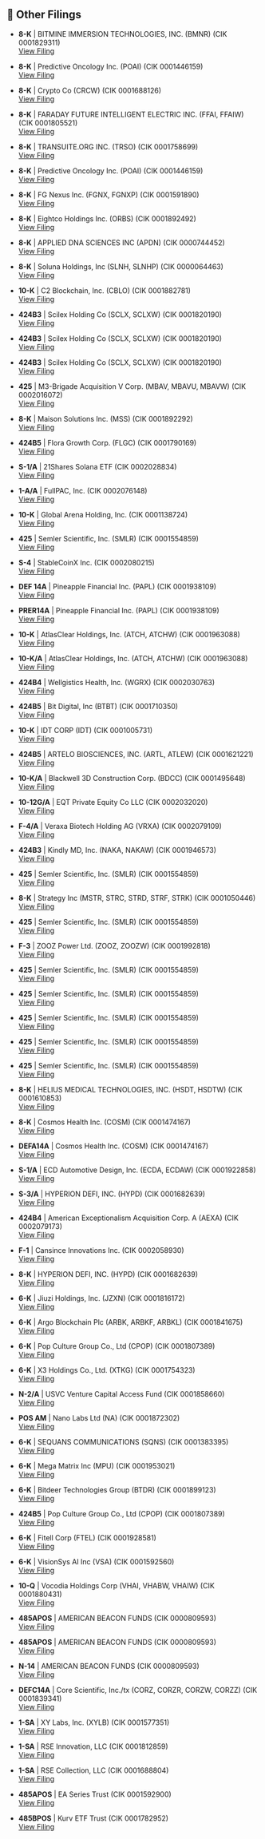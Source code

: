 ## 📁 Other Filings

- **8-K** | BITMINE IMMERSION TECHNOLOGIES, INC.  (BMNR)  (CIK 0001829311)  
  [View Filing](https://www.sec.gov/Archives/edgar/data/1829311/000149315225015879/0001493152-25-015879-index.htm)

- **8-K** | Predictive Oncology Inc.  (POAI)  (CIK 0001446159)  
  [View Filing](https://www.sec.gov/Archives/edgar/data/1446159/000117184325006154/0001171843-25-006154-index.htm)

- **8-K** | Crypto Co  (CRCW)  (CIK 0001688126)  
  [View Filing](https://www.sec.gov/Archives/edgar/data/1688126/000149315225016022/0001493152-25-016022-index.htm)

- **8-K** | FARADAY FUTURE INTELLIGENT ELECTRIC INC.  (FFAI, FFAIW)  (CIK 0001805521)  
  [View Filing](https://www.sec.gov/Archives/edgar/data/1805521/000121390025093359/0001213900-25-093359-index.htm)

- **8-K** | TRANSUITE.ORG INC.  (TRSO)  (CIK 0001758699)  
  [View Filing](https://www.sec.gov/Archives/edgar/data/1758699/000164033425001734/0001640334-25-001734-index.htm)

- **8-K** | Predictive Oncology Inc.  (POAI)  (CIK 0001446159)  
  [View Filing](https://www.sec.gov/Archives/edgar/data/1446159/000117184325006119/0001171843-25-006119-index.htm)

- **8-K** | FG Nexus Inc.  (FGNX, FGNXP)  (CIK 0001591890)  
  [View Filing](https://www.sec.gov/Archives/edgar/data/1591890/000149315225016041/0001493152-25-016041-index.htm)

- **8-K** | Eightco Holdings Inc.  (ORBS)  (CIK 0001892492)  
  [View Filing](https://www.sec.gov/Archives/edgar/data/1892492/000149315225015882/0001493152-25-015882-index.htm)

- **8-K** | APPLIED DNA SCIENCES INC  (APDN)  (CIK 0000744452)  
  [View Filing](https://www.sec.gov/Archives/edgar/data/744452/000110465925094465/0001104659-25-094465-index.htm)

- **8-K** | Soluna Holdings, Inc  (SLNH, SLNHP)  (CIK 0000064463)  
  [View Filing](https://www.sec.gov/Archives/edgar/data/64463/000149315225016179/0001493152-25-016179-index.htm)

- **10-K** | C2 Blockchain, Inc.  (CBLO)  (CIK 0001882781)  
  [View Filing](https://www.sec.gov/Archives/edgar/data/1882781/000188278125000034/0001882781-25-000034-index.htm)

- **424B3** | Scilex Holding Co  (SCLX, SCLXW)  (CIK 0001820190)  
  [View Filing](https://www.sec.gov/Archives/edgar/data/1820190/000119312525221020/0001193125-25-221020-index.htm)

- **424B3** | Scilex Holding Co  (SCLX, SCLXW)  (CIK 0001820190)  
  [View Filing](https://www.sec.gov/Archives/edgar/data/1820190/000119312525221018/0001193125-25-221018-index.htm)

- **424B3** | Scilex Holding Co  (SCLX, SCLXW)  (CIK 0001820190)  
  [View Filing](https://www.sec.gov/Archives/edgar/data/1820190/000119312525221022/0001193125-25-221022-index.htm)

- **425** | M3-Brigade Acquisition V Corp.  (MBAV, MBAVU, MBAVW)  (CIK 0002016072)  
  [View Filing](https://www.sec.gov/Archives/edgar/data/2016072/000121390025093290/0001213900-25-093290-index.htm)

- **8-K** | Maison Solutions Inc.  (MSS)  (CIK 0001892292)  
  [View Filing](https://www.sec.gov/Archives/edgar/data/1892292/000121390025092667/0001213900-25-092667-index.htm)

- **424B5** | Flora Growth Corp.  (FLGC)  (CIK 0001790169)  
  [View Filing](https://www.sec.gov/Archives/edgar/data/1790169/000106299325015843/0001062993-25-015843-index.htm)

- **S-1/A** | 21Shares Solana ETF  (CIK 0002028834)  
  [View Filing](https://www.sec.gov/Archives/edgar/data/2028834/000121390025092490/0001213900-25-092490-index.htm)

- **1-A/A** | FullPAC, Inc.  (CIK 0002076148)  
  [View Filing](https://www.sec.gov/Archives/edgar/data/2076148/000149315225016111/0001493152-25-016111-index.htm)

- **10-K** | Global Arena Holding, Inc.  (CIK 0001138724)  
  [View Filing](https://www.sec.gov/Archives/edgar/data/1138724/000149315225015825/0001493152-25-015825-index.htm)

- **425** | Semler Scientific, Inc.  (SMLR)  (CIK 0001554859)  
  [View Filing](https://www.sec.gov/Archives/edgar/data/1554859/000095010325012439/0000950103-25-012439-index.htm)

- **S-4** | StableCoinX Inc.  (CIK 0002080215)  
  [View Filing](https://www.sec.gov/Archives/edgar/data/2080215/000121390025092592/0001213900-25-092592-index.htm)

- **DEF 14A** | Pineapple Financial Inc.  (PAPL)  (CIK 0001938109)  
  [View Filing](https://www.sec.gov/Archives/edgar/data/1938109/000149315225016087/0001493152-25-016087-index.htm)

- **PRER14A** | Pineapple Financial Inc.  (PAPL)  (CIK 0001938109)  
  [View Filing](https://www.sec.gov/Archives/edgar/data/1938109/000149315225015903/0001493152-25-015903-index.htm)

- **10-K** | AtlasClear Holdings, Inc.  (ATCH, ATCHW)  (CIK 0001963088)  
  [View Filing](https://www.sec.gov/Archives/edgar/data/1963088/000110465925094578/0001104659-25-094578-index.htm)

- **10-K/A** | AtlasClear Holdings, Inc.  (ATCH, ATCHW)  (CIK 0001963088)  
  [View Filing](https://www.sec.gov/Archives/edgar/data/1963088/000110465925094655/0001104659-25-094655-index.htm)

- **424B4** | Wellgistics Health, Inc.  (WGRX)  (CIK 0002030763)  
  [View Filing](https://www.sec.gov/Archives/edgar/data/2030763/000149315225015899/0001493152-25-015899-index.htm)

- **424B5** | Bit Digital, Inc  (BTBT)  (CIK 0001710350)  
  [View Filing](https://www.sec.gov/Archives/edgar/data/1710350/000121390025093122/0001213900-25-093122-index.htm)

- **10-K** | IDT CORP  (IDT)  (CIK 0001005731)  
  [View Filing](https://www.sec.gov/Archives/edgar/data/1005731/000149315225016071/0001493152-25-016071-index.htm)

- **424B5** | ARTELO BIOSCIENCES, INC.  (ARTL, ATLEW)  (CIK 0001621221)  
  [View Filing](https://www.sec.gov/Archives/edgar/data/1621221/000164033425001749/0001640334-25-001749-index.htm)

- **10-K/A** | Blackwell 3D Construction Corp.  (BDCC)  (CIK 0001495648)  
  [View Filing](https://www.sec.gov/Archives/edgar/data/1495648/000147793225007184/0001477932-25-007184-index.htm)

- **10-12G/A** | EQT Private Equity Co LLC  (CIK 0002032020)  
  [View Filing](https://www.sec.gov/Archives/edgar/data/2032020/000119312525223380/0001193125-25-223380-index.htm)

- **F-4/A** | Veraxa Biotech Holding AG  (VRXA)  (CIK 0002079109)  
  [View Filing](https://www.sec.gov/Archives/edgar/data/2079109/000182912625007725/0001829126-25-007725-index.htm)

- **424B3** | Kindly MD, Inc.  (NAKA, NAKAW)  (CIK 0001946573)  
  [View Filing](https://www.sec.gov/Archives/edgar/data/1946573/000121390025092532/0001213900-25-092532-index.htm)

- **425** | Semler Scientific, Inc.  (SMLR)  (CIK 0001554859)  
  [View Filing](https://www.sec.gov/Archives/edgar/data/1554859/000095010325012331/0000950103-25-012331-index.htm)

- **8-K** | Strategy Inc  (MSTR, STRC, STRD, STRF, STRK)  (CIK 0001050446)  
  [View Filing](https://www.sec.gov/Archives/edgar/data/1050446/000119312525221772/0001193125-25-221772-index.htm)

- **425** | Semler Scientific, Inc.  (SMLR)  (CIK 0001554859)  
  [View Filing](https://www.sec.gov/Archives/edgar/data/1554859/000110465925094571/0001104659-25-094571-index.htm)

- **F-3** | ZOOZ Power Ltd.  (ZOOZ, ZOOZW)  (CIK 0001992818)  
  [View Filing](https://www.sec.gov/Archives/edgar/data/1992818/000149315225015892/0001493152-25-015892-index.htm)

- **425** | Semler Scientific, Inc.  (SMLR)  (CIK 0001554859)  
  [View Filing](https://www.sec.gov/Archives/edgar/data/1554859/000095010325012444/0000950103-25-012444-index.htm)

- **425** | Semler Scientific, Inc.  (SMLR)  (CIK 0001554859)  
  [View Filing](https://www.sec.gov/Archives/edgar/data/1554859/000095010325012442/0000950103-25-012442-index.htm)

- **425** | Semler Scientific, Inc.  (SMLR)  (CIK 0001554859)  
  [View Filing](https://www.sec.gov/Archives/edgar/data/1554859/000095010325012446/0000950103-25-012446-index.htm)

- **425** | Semler Scientific, Inc.  (SMLR)  (CIK 0001554859)  
  [View Filing](https://www.sec.gov/Archives/edgar/data/1554859/000095010325012437/0000950103-25-012437-index.htm)

- **425** | Semler Scientific, Inc.  (SMLR)  (CIK 0001554859)  
  [View Filing](https://www.sec.gov/Archives/edgar/data/1554859/000095010325012440/0000950103-25-012440-index.htm)

- **8-K** | HELIUS MEDICAL TECHNOLOGIES, INC.  (HSDT, HSDTW)  (CIK 0001610853)  
  [View Filing](https://www.sec.gov/Archives/edgar/data/1610853/000110465925094134/0001104659-25-094134-index.htm)

- **8-K** | Cosmos Health Inc.  (COSM)  (CIK 0001474167)  
  [View Filing](https://www.sec.gov/Archives/edgar/data/1474167/000147793225007111/0001477932-25-007111-index.htm)

- **DEFA14A** | Cosmos Health Inc.  (COSM)  (CIK 0001474167)  
  [View Filing](https://www.sec.gov/Archives/edgar/data/1474167/000147793225007166/0001477932-25-007166-index.htm)

- **S-1/A** | ECD Automotive Design, Inc.  (ECDA, ECDAW)  (CIK 0001922858)  
  [View Filing](https://www.sec.gov/Archives/edgar/data/1922858/000121390025093106/0001213900-25-093106-index.htm)

- **S-3/A** | HYPERION DEFI, INC.  (HYPD)  (CIK 0001682639)  
  [View Filing](https://www.sec.gov/Archives/edgar/data/1682639/000110465925093962/0001104659-25-093962-index.htm)

- **424B4** | American Exceptionalism Acquisition Corp. A  (AEXA)  (CIK 0002079173)  
  [View Filing](https://www.sec.gov/Archives/edgar/data/2079173/000119312525221814/0001193125-25-221814-index.htm)

- **F-1** | Cansince Innovations Inc.  (CIK 0002058930)  
  [View Filing](https://www.sec.gov/Archives/edgar/data/2058930/000121390025092560/0001213900-25-092560-index.htm)

- **8-K** | HYPERION DEFI, INC.  (HYPD)  (CIK 0001682639)  
  [View Filing](https://www.sec.gov/Archives/edgar/data/1682639/000110465925094565/0001104659-25-094565-index.htm)

- **6-K** | Jiuzi Holdings, Inc.  (JZXN)  (CIK 0001816172)  
  [View Filing](https://www.sec.gov/Archives/edgar/data/1816172/000121390025092633/0001213900-25-092633-index.htm)

- **6-K** | Argo Blockchain Plc  (ARBK, ARBKF, ARBKL)  (CIK 0001841675)  
  [View Filing](https://www.sec.gov/Archives/edgar/data/1841675/000165495425011205/0001654954-25-011205-index.htm)

- **6-K** | Pop Culture Group Co., Ltd  (CPOP)  (CIK 0001807389)  
  [View Filing](https://www.sec.gov/Archives/edgar/data/1807389/000121390025092847/0001213900-25-092847-index.htm)

- **6-K** | X3 Holdings Co., Ltd.  (XTKG)  (CIK 0001754323)  
  [View Filing](https://www.sec.gov/Archives/edgar/data/1754323/000121390025093168/0001213900-25-093168-index.htm)

- **N-2/A** | USVC Venture Capital Access Fund  (CIK 0001858660)  
  [View Filing](https://www.sec.gov/Archives/edgar/data/1858660/000110465925094589/0001104659-25-094589-index.htm)

- **POS AM** | Nano Labs Ltd  (NA)  (CIK 0001872302)  
  [View Filing](https://www.sec.gov/Archives/edgar/data/1872302/000121390025092637/0001213900-25-092637-index.htm)

- **6-K** | SEQUANS COMMUNICATIONS  (SQNS)  (CIK 0001383395)  
  [View Filing](https://www.sec.gov/Archives/edgar/data/1383395/000138339525000105/0001383395-25-000105-index.htm)

- **6-K** | Mega Matrix Inc  (MPU)  (CIK 0001953021)  
  [View Filing](https://www.sec.gov/Archives/edgar/data/1953021/000121390025093050/0001213900-25-093050-index.htm)

- **6-K** | Bitdeer Technologies Group  (BTDR)  (CIK 0001899123)  
  [View Filing](https://www.sec.gov/Archives/edgar/data/1899123/000121390025093073/0001213900-25-093073-index.htm)

- **424B5** | Pop Culture Group Co., Ltd  (CPOP)  (CIK 0001807389)  
  [View Filing](https://www.sec.gov/Archives/edgar/data/1807389/000121390025092809/0001213900-25-092809-index.htm)

- **6-K** | Fitell Corp  (FTEL)  (CIK 0001928581)  
  [View Filing](https://www.sec.gov/Archives/edgar/data/1928581/000149315225015919/0001493152-25-015919-index.htm)

- **6-K** | VisionSys AI Inc  (VSA)  (CIK 0001592560)  
  [View Filing](https://www.sec.gov/Archives/edgar/data/1592560/000121390025093354/0001213900-25-093354-index.htm)

- **10-Q** | Vocodia Holdings Corp  (VHAI, VHABW, VHAIW)  (CIK 0001880431)  
  [View Filing](https://www.sec.gov/Archives/edgar/data/1880431/000149315225015962/0001493152-25-015962-index.htm)

- **485APOS** | AMERICAN BEACON FUNDS  (CIK 0000809593)  
  [View Filing](https://www.sec.gov/Archives/edgar/data/809593/000113322825010284/0001133228-25-010284-index.htm)

- **485APOS** | AMERICAN BEACON FUNDS  (CIK 0000809593)  
  [View Filing](https://www.sec.gov/Archives/edgar/data/809593/000113322825010294/0001133228-25-010294-index.htm)

- **N-14** | AMERICAN BEACON FUNDS  (CIK 0000809593)  
  [View Filing](https://www.sec.gov/Archives/edgar/data/809593/000113322825010317/0001133228-25-010317-index.htm)

- **DEFC14A** | Core Scientific, Inc./tx  (CORZ, CORZR, CORZW, CORZZ)  (CIK 0001839341)  
  [View Filing](https://www.sec.gov/Archives/edgar/data/1839341/000090266425004209/0000902664-25-004209-index.htm)

- **1-SA** | XY Labs, Inc.  (XYLB)  (CIK 0001577351)  
  [View Filing](https://www.sec.gov/Archives/edgar/data/1577351/000110465925094469/0001104659-25-094469-index.htm)

- **1-SA** | RSE Innovation, LLC  (CIK 0001812859)  
  [View Filing](https://www.sec.gov/Archives/edgar/data/1812859/000181285925000014/0001812859-25-000014-index.htm)

- **1-SA** | RSE Collection, LLC  (CIK 0001688804)  
  [View Filing](https://www.sec.gov/Archives/edgar/data/1688804/000168880425000007/0001688804-25-000007-index.htm)

- **485APOS** | EA Series Trust  (CIK 0001592900)  
  [View Filing](https://www.sec.gov/Archives/edgar/data/1592900/000159290025003064/0001592900-25-003064-index.htm)

- **485BPOS** | Kurv ETF Trust  (CIK 0001782952)  
  [View Filing](https://www.sec.gov/Archives/edgar/data/1782952/000199937125014190/0001999371-25-014190-index.htm)

